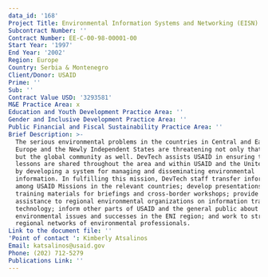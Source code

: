 ```yaml
---
data_id: '168'
Project Title: Environmental Information Systems and Networking (EISN)
Subcontract Number: ''
Contract Number: EE-C-00-98-00001-00
Start Year: '1997'
End Year: '2002'
Region: Europe
Country: Serbia & Montenegro
Client/Donor: USAID
Prime: ''
Sub: ''
Contract Value USD: '3293581'
M&E Practice Area: x
Education and Youth Development Practice Area: ''
Gender and Inclusive Development Practice Area: ''
Public Financial and Fiscal Sustainability Practice Area: ''
Brief Description: >-
  The serious environmental problems in the countries in Central and Eastern
  Europe and the Newly Independent States are threatening not only that region
  but the global community as well. DevTech assists USAID in ensuring that
  lessons are shared throughout the area and within USAID and the United States
  by developing a system for managing and disseminating environmental
  information. In fulfilling this mission, DevTech staff transfer information
  among USAID Missions in the relevant countries; develop presentations and
  training materials for briefings and cross-border workshops; provide technical
  assistance to regional environmental organizations on information transfer
  technology; inform other parts of USAID and the general public about
  environmental issues and successes in the ENI region; and work to strengthen
  regional networks of environmental professionals.
Link to the document file: ''
'Point of contact ': Kimberly Atsalinos
Email: katsalinos@usaid.gov
Phone: (202) 712-5279
Publications Link: ''
---
```

